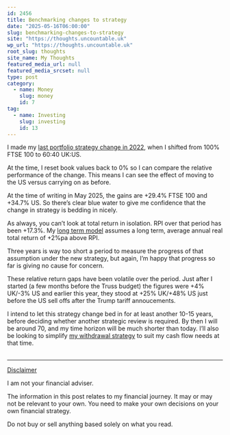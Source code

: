 ```yaml
---
id: 2456
title: Benchmarking changes to strategy
date: "2025-05-16T06:00:00"
slug: benchmarking-changes-to-strategy
site: "https://thoughts.uncountable.uk"
wp_url: "https://thoughts.uncountable.uk"
root_slug: thoughts
site_name: My Thoughts
featured_media_url: null
featured_media_srcset: null
type: post
category:
  - name: Money
    slug: money
    id: 7
tag:
  - name: Investing
    slug: investing
    id: 13
---
```



<p>I made my <a href="https://thoughts.uncountable.uk/us-and-uk-portfolio-allocation/" data-type="post" data-id="1878">last portfolio strategy change in 2022</a>, when I shifted from 100% FTSE 100 to 60:40 UK:US. </p>



<p>At the time, I reset book values back to 0% so I can compare the relative performance of the change. This means I can see the effect of moving to the US versus carrying on as before.</p>



<p>At the time of writing in May 2025,  the gains are +29.4% FTSE 100 and +34.7% US. So there&#8217;s clear blue water to give me confidence that the change in strategy is bedding in nicely.</p>



<p>As always, you can&#8217;t look at total return in isolation. RPI over that period has been +17.3%. My <a href="https://thoughts.uncountable.uk/forecasting-investment-return/" data-type="post" data-id="289">long term model</a> assumes a long term, average annual real total return of +2%pa above RPI.</p>



<p>Three years is way too short a period to measure the progress of that assumption under the new strategy, but again, I&#8217;m happy that progress so far is giving no cause for concern.</p>



<p>These relative return gaps have been volatile over the period. Just after I started (a few months before the Truss budget) the figures were +4% UK/-3% US and earlier this year, they stood at +25% UK/+48% US just before the US sell offs after the Trump tariff annoucements.</p>



<p>I intend to let this strategy change bed in for at least another 10-15 years, before deciding whether another strategic review is required. By then I will be around 70, and my time horizon will be much shorter than today. I&#8217;ll also be looking to simplify <a href="https://thoughts.uncountable.uk/holding-cash-in-drawdown/" data-type="post" data-id="1798">my withdrawal strategy</a> to suit my cash flow needs at that time.</p>
<br /><!-- wp:group {"layout":{"type":"constrained"}} -->
<div class="wp-block-group"><!-- wp:separator {"style":{"spacing":{"margin":{"top":"var:preset|spacing|40","bottom":"0"}}}} -->
<hr class="wp-block-separator has-alpha-channel-opacity" style="margin-top:var(--wp--preset--spacing--40);margin-bottom:0"/>
<!-- /wp:separator -->

<!-- wp:paragraph {"style":{"typography":{"textDecoration":"underline"}}} -->
<p style="text-decoration:underline">Disclaimer</p>
<!-- /wp:paragraph -->

<!-- wp:paragraph -->
<p>I am not your financial adviser.   </p>
<!-- /wp:paragraph -->

<!-- wp:paragraph -->
<p>The information in this post relates to my financial journey.  It may or may not be relevant to your own.  You need to make your own decisions on your own financial strategy.</p>
<!-- /wp:paragraph -->

<!-- wp:paragraph -->
<p>Do not buy or sell anything based solely on what you read.</p>
<!-- /wp:paragraph --></div>
<!-- /wp:group -->